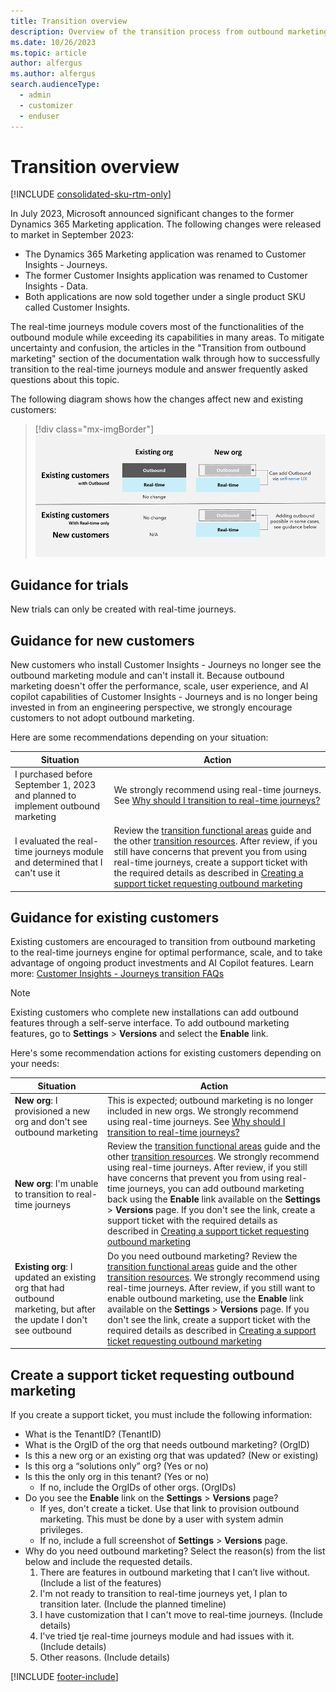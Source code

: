 ```yaml
---
title: Transition overview
description: Overview of the transition process from outbound marketing to real-time journeys in Dynamics 365 Customer Insights - Journeys.
ms.date: 10/26/2023
ms.topic: article
author: alfergus
ms.author: alfergus
search.audienceType: 
  - admin
  - customizer
  - enduser
---
```


# Transition overview

[!INCLUDE [consolidated-sku-rtm-only](./includes/consolidated-sku-rtm-only.md)]

In July 2023, Microsoft announced significant changes to the former Dynamics 365 Marketing application. The following changes were released to market in September 2023: 
-	The Dynamics 365 Marketing application was renamed to Customer Insights - Journeys.
-	The former Customer Insights application was renamed to Customer Insights - Data.
-	Both applications are now sold together under a single product SKU called Customer Insights.

The real-time journeys module covers most of the functionalities of the outbound module while exceeding its capabilities in many areas. To mitigate uncertainty and confusion, the articles in the "Transition from outbound marketing" section of the documentation walk through how to successfully transition to the real-time journeys module and answer frequently asked questions about this topic.

The following diagram shows how the changes affect new and existing customers:

> [!div class="mx-imgBorder"]
> ![Customer Insights - Journeys transition comparison.](media/real-time-marketing-transition-graphic.png "Customer Insights - Journeys transition comparison")

## Guidance for trials

New trials can only be created with real-time journeys.

## Guidance for new customers

New customers who install Customer Insights - Journeys no longer see the outbound marketing module and can't install it. Because outbound marketing doesn't offer the performance, scale, user experience, and AI copilot capabilities of Customer Insights - Journeys and is no longer being invested in from an engineering perspective, we strongly encourage customers to not adopt outbound marketing.

Here are some recommendations depending on your situation:

| Situation                                                                        | Action                                                                                                                                                                                                                                                                                                                                                                                                                                                                                    |
|----------------------------------------------------------------------------------|-------------------------------------------------------------------------------------------------------------------------------------------------------------------------------------------------------------------------------------------------------------------------------------------------------------------------------------------------------------------------------------------------------------------------------------------------------------------------------------------|
| I purchased before September 1, 2023 and planned to implement outbound marketing | We strongly recommend using real-time journeys. See [Why should I transition to real-time journeys?](transition-faqs.md#why-should-i-transition-to-real-time-journeys)                                                                                                                                                                                                                                                                                                     |
| I evaluated the real-time journeys module and determined that I can't use it    | Review the [transition functional areas](transition-walkthrough-functional.md) guide and the other [transition resources](transition-resources.md). After review, if you still have concerns that prevent you from using real-time journeys, create a support ticket with the required details as described in [Creating a support ticket requesting outbound marketing](transition-overview.md#create-a-support-ticket-requesting-outbound-marketing) |

## Guidance for existing customers

Existing customers are encouraged to transition from outbound marketing to the real-time journeys engine for optimal performance, scale, and to take advantage of ongoing product investments and AI Copilot features. Learn more: [Customer Insights - Journeys transition FAQs](transition-faqs.md)

> [!NOTE]
> Existing customers who complete new installations can add outbound features through a self-serve interface. To add outbound marketing features, go to **Settings** > **Versions** and select the **Enable** link.

Here's some recommendation actions for existing customers depending on your needs:

| Situation                                                                                                          | Action                                                                                                                                                                                                                                                       |
|--------------------------------------------------------------------------------------------------------------------|--------------------------------------------------------------------------------------------------------------------------------------------------------------------------------------------------------------------------------------------------------------|
| **New org**: I provisioned a new org and don't see outbound marketing                                             | This is expected; outbound marketing is no longer included in new orgs. We strongly recommend using real-time journeys. See [Why should I transition to real-time journeys?](transition-faqs.md#why-should-i-transition-to-real-time-journeys) |
| **New org**: I'm unable to transition to real-time journeys                                                        | Review the [transition functional areas](transition-walkthrough-functional.md) guide and the other [transition resources](transition-resources.md). We strongly recommend using real-time journeys. After review, if you still have concerns that prevent you from using real-time journeys, you can add outbound marketing back using the **Enable** link available on the **Settings** > **Versions** page. If you don't see the link, create a support ticket with the required details as described in [Creating a support ticket requesting outbound marketing](transition-overview.md#create-a-support-ticket-requesting-outbound-marketing)                                                                                                                                                                                                                                                           |
| **Existing org**: I updated an existing org that had outbound marketing, but after the update I don't see outbound | Do you need outbound marketing? Review the [transition functional areas](transition-walkthrough-functional.md) guide and the other [transition resources](transition-resources.md). We strongly recommend using real-time journeys. After review, if you still want to enable outbound marketing, use the **Enable** link available on the **Settings** > **Versions** page. If you don't see the link, create a support ticket with the required details as described in [Creating a support ticket requesting outbound marketing](transition-overview.md#create-a-support-ticket-requesting-outbound-marketing)                                                                                                                                                                                                                                                           |
## Create a support ticket requesting outbound marketing

If you create a support ticket, you must include the following information:

- What is the TenantID? (TenantID)
-	What is the OrgID of the org that needs outbound marketing? (OrgID)
-	Is this a new org or an existing org that was updated? (New or existing)
-	Is this org a “solutions only” org? (Yes or no)
-	Is this the only org in this tenant? (Yes or no)
    -	If no, include the OrgIDs of other orgs. (OrgIDs)
-	Do you see the **Enable** link on the **Settings** > **Versions** page?
    - If yes, don't create a ticket. Use that link to provision outbound marketing. This must be done by a user with system admin privileges.
    - If no, include a full screenshot of **Settings** > **Versions** page.
- Why do you need outbound marketing? Select the reason(s) from the list below and include the requested details.
    1. There are features in outbound marketing that I can’t live without. (Include a list of the features)
    1. I'm not ready to transition to real-time journeys yet, I plan to transition later. (Include the planned timeline)
    1. I have customization that I can't move to real-time journeys. (Include details)
    1. I've tried tje real-time journeys module and had issues with it. (Include details)
    1. Other reasons. (Include details)

[!INCLUDE [footer-include](./includes/footer-banner.md)]